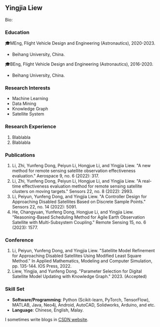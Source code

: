## Yingjia Liew
Bio: 


### Education
🎓MEng, Flight Vehicle Design and Engineering (Astronautics), 2020-2023.  
  - Beihang University, China.

🎓BEng, Flight Vehicle Design and Engineering (Astronautics), 2016-2020.  
 -  Beihang University, China.  


### Research Interests
- Machine Learning 
- Data Mining
- Knowledge Graph
- Satellite System


### Research Experience
1. Blablabla
2. Blablabla


### Publications
1. Li, Zhi, Yunfeng Dong, Peiyun Li, Hongjue Li, and Yingjia Liew. "A new method for remote sensing satellite observation effectiveness evaluation." Aerospace 9, no. 6 (2022): 317.
2. Li, Zhi, Yunfeng Dong, Peiyun Li, Hongjue Li, and Yingjia Liew. "A real-time effectiveness evaluation method for remote sensing satellite clusters on moving targets." Sensors 22, no. 8 (2022): 2993.
3. Li, Peiyun, Yunfeng Dong, and Yingjia Liew. "A Controller Design for Approaching Disabled Satellites Based on Discrete Sample Points." Sensors 22, no. 14 (2022): 5091.
4. He, Changyuan, Yunfeng Dong, Hongjue Li, and Yingjia Liew. "Reasoning-Based Scheduling Method for Agile Earth Observation Satellite with Multi-Subsystem Coupling." Remote Sensing 15, no. 6 (2023): 1577.


### Conference
1. Li, Peiyun, Yunfeng Dong, and Yingjia Liew. "Satellite Model Refinement for Approaching Disabled Satellites Using Modified Least Square Method." In Applied Mathematics, Modeling and Computer Simulation, pp. 135-144. IOS Press, 2022.
2. Liew, Yingjia, and Yunfeng Dong. "Parameter Selection for Digital Satellite Model Updating with Knowledge Graph." 2023. (Accepted)


### Skill Set
- <b>Software/Programming</b>: Python (Scikit-learn, PyTorch, TensorFlow), MATLAB, Java, Neo4j, Android, AutoCAD, Solidworks, Arduino, and etc.
- <b>Language</b>: Chinese, English, Malay. 

I sometimes write blogs in [CSDN website](https://blog.csdn.net/qq_39560620?spm=1010.2135.3001.5343). 
